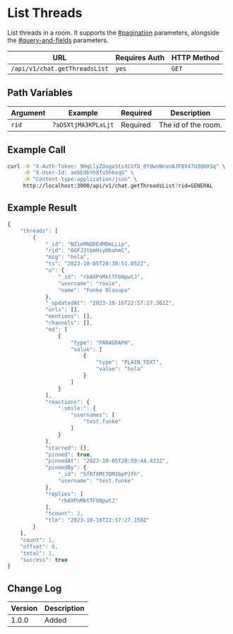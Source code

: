 # List Threads

List threads in a room. It supports the [#pagination](../../../#pagination "mention") parameters, alongside the  [#query-and-fields](../../../#query-and-fields "mention") parameters.

| URL                           | Requires Auth | HTTP Method |
| ----------------------------- | ------------- | ----------- |
| `/api/v1/chat.getThreadsList` | `yes`         | `GET`       |

## Path Variables

| Argument | Example             | Required | Description         |
| -------- | ------------------- | -------- | ------------------- |
| `rid`    | `7aDSXtjMA3KPLxLjt` | Required | The id of the room. |

## Example Call

```bash
curl -H "X-Auth-Token: 9HqLlyZOugoStsXCUfD_0YdwnNnunAJF8V47U3QHXSq" \
     -H "X-User-Id: aobEdbYhXfu5hkeqG" \
     -H "Content-type:application/json" \
     http://localhost:3000/api/v1/chat.getThreadsList?rid=GENERAL
```

## Example Result

```javascript
{
    "threads": [
        {
            "_id": "NZieMNQDEdMDmLLip",
            "rid": "6GFJ3tbmHiyHbahmC",
            "msg": "hola",
            "ts": "2023-10-05T20:30:51.052Z",
            "u": {
                "_id": "rbAXPnMktTFbNpwtJ",
                "username": "roxie",
                "name": "Funke Olasupo"
            },
            "_updatedAt": "2023-10-16T22:57:27.362Z",
            "urls": [],
            "mentions": [],
            "channels": [],
            "md": [
                {
                    "type": "PARAGRAPH",
                    "value": [
                        {
                            "type": "PLAIN_TEXT",
                            "value": "hola"
                        }
                    ]
                }
            ],
            "reactions": {
                ":smile:": {
                    "usernames": [
                        "test.funke"
                    ]
                }
            },
            "starred": [],
            "pinned": true,
            "pinnedAt": "2023-10-05T20:59:44.433Z",
            "pinnedBy": {
                "_id": "5fRTXMt7DMJbpPJfh",
                "username": "test.funke"
            },
            "replies": [
                "rbAXPnMktTFbNpwtJ"
            ],
            "tcount": 2,
            "tlm": "2023-10-16T22:57:27.158Z"
        }
    ],
    "count": 1,
    "offset": 0,
    "total": 1,
    "success": true
}
```

## Change Log

| Version | Description |
| ------- | ----------- |
| 1.0.0   | Added       |
